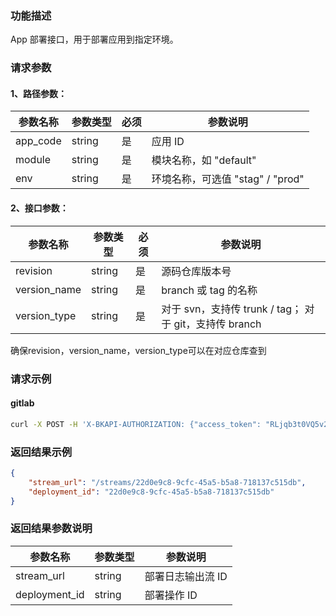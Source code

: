 ### 功能描述
App 部署接口，用于部署应用到指定环境。

### 请求参数

#### 1、路径参数：

| 参数名称 | 参数类型 | 必须 | 参数说明 |
| -------- | -------- | ---- | -------- |
| app_code | string   | 是   | 应用 ID  |
| module   | string   | 是   | 模块名称，如 "default" |
| env      | string   | 是   | 环境名称，可选值 "stag" / "prod" |

#### 2、接口参数：

| 参数名称      | 参数类型 | 必须 | 参数说明                                       |
| ------------- | -------- | ---- | ---------------------------------------------- |
| revision      | string   | 是   | 源码仓库版本号                                 |
| version_name  | string   | 是   | branch 或 tag 的名称                           |
| version_type  | string   | 是   | 对于 svn，支持传 trunk / tag； 对于 git，支持传 branch |

确保revision，version_name，version_type可以在对应仓库查到

### 请求示例

#### gitlab

```bash
curl -X POST -H 'X-BKAPI-AUTHORIZATION: {"access_token": "RLjqb3t0VQ5v2ZuT0rXhz7413rKSr3"}' http://bkapi.example.com/api/bkpaas3/prod/bkapps/applications/{AppCode}/modules/default/envs/{env:stag/prod}/deployments/ -d '{"revision": "Source code repository version number", "version_type": "Branch or tag name", "version_name": "For svn, supports passing trunk / tag; for git, supports passing branch"}' -H 'Content-Type: application/json'
```

### 返回结果示例
```json
{
    "stream_url": "/streams/22d0e9c8-9cfc-45a5-b5a8-718137c515db",
	"deployment_id": "22d0e9c8-9cfc-45a5-b5a8-718137c515db"
}
```


### 返回结果参数说明

| 参数名称       | 参数类型 | 参数说明           |
| -------------- | -------- | ------------------ |
| stream_url     | string   | 部署日志输出流 ID  |
| deployment_id  | string   | 部署操作 ID        |